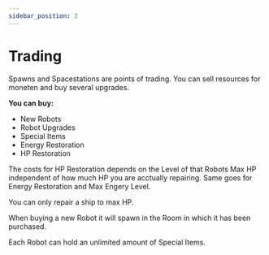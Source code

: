 ```yaml
---
sidebar_position: 3
---
```


# Trading

Spawns and Spacestations are points of trading. You can sell resources for moneten and buy several upgrades.

**You can buy:**

- New Robots
- Robot Upgrades
- Special Items
- Energy Restoration
- HP Restoration

The costs for HP Restoration depends on the Level of that Robots Max HP independent of how much HP you are acctually repairing. Same goes for Energy Restoration and Max Engery Level.

You can only repair a ship to max HP.

When buying a new Robot it will spawn in the Room in which it has been purchased.

Each Robot can hold an unlimited amount of Special Items.

